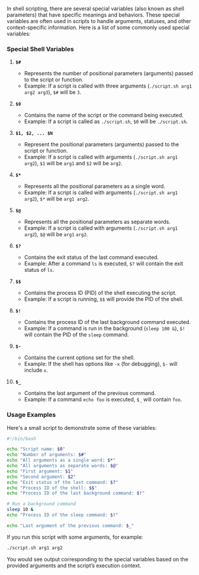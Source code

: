 In shell scripting, there are several special variables (also known as shell parameters) that have specific meanings and behaviors. These special variables are often used in scripts to handle arguments, statuses, and other context-specific information. Here is a list of some commonly used special variables:

### Special Shell Variables

1. **`$#`**
   - Represents the number of positional parameters (arguments) passed to the script or function.
   - Example: If a script is called with three arguments (`./script.sh arg1 arg2 arg3`), `$#` will be `3`.

2. **`$0`**
   - Contains the name of the script or the command being executed.
   - Example: If a script is called as `./script.sh`, `$0` will be `./script.sh`.

3. **`$1, $2, ... $N`**
   - Represent the positional parameters (arguments) passed to the script or function.
   - Example: If a script is called with arguments (`./script.sh arg1 arg2`), `$1` will be `arg1` and `$2` will be `arg2`.

4. **`$*`**
   - Represents all the positional parameters as a single word.
   - Example: If a script is called with arguments (`./script.sh arg1 arg2`), `$*` will be `arg1 arg2`.

5. **`$@`**
   - Represents all the positional parameters as separate words.
   - Example: If a script is called with arguments (`./script.sh arg1 arg2`), `$@` will be `arg1` `arg2`.

6. **`$?`**
   - Contains the exit status of the last command executed.
   - Example: After a command `ls` is executed, `$?` will contain the exit status of `ls`.

7. **`$$`**
   - Contains the process ID (PID) of the shell executing the script.
   - Example: If a script is running, `$$` will provide the PID of the shell.

8. **`$!`**
   - Contains the process ID of the last background command executed.
   - Example: If a command is run in the background (`sleep 100 &`), `$!` will contain the PID of the `sleep` command.

9. **`$-`**
   - Contains the current options set for the shell.
   - Example: If the shell has options like `-x` (for debugging), `$-` will include `x`.

10. **`$_`**
    - Contains the last argument of the previous command.
    - Example: If a command `echo foo` is executed, `$_` will contain `foo`.

### Usage Examples

Here's a small script to demonstrate some of these variables:

```sh
#!/bin/bash

echo "Script name: $0"
echo "Number of arguments: $#"
echo "All arguments as a single word: $*"
echo "All arguments as separate words: $@"
echo "First argument: $1"
echo "Second argument: $2"
echo "Exit status of the last command: $?"
echo "Process ID of the shell: $$"
echo "Process ID of the last background command: $!"

# Run a background command
sleep 10 &
echo "Process ID of the sleep command: $!"

echo "Last argument of the previous command: $_"
```

If you run this script with some arguments, for example:

```sh
./script.sh arg1 arg2
```

You would see output corresponding to the special variables based on the provided arguments and the script’s execution context.